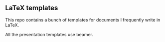 LaTeX templates
---------------

This repo contains a bunch of templates for documents I frequently write
in LaTeX.

All the presentation templates use beamer.
